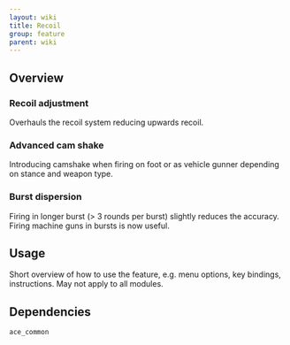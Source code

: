 ```yaml
---
layout: wiki
title: Recoil
group: feature
parent: wiki
---
```


## Overview

### Recoil adjustment
Overhauls the recoil system reducing upwards recoil.

### Advanced cam shake
Introducing camshake when firing on foot or as vehicle gunner depending on stance and weapon type.

### Burst dispersion
Firing in longer burst (> 3 rounds per burst) slightly reduces the accuracy. Firing machine guns in bursts is now useful.


## Usage

Short overview of how to use the feature, e.g. menu options, key bindings, 
instructions. May not apply to all modules.


## Dependencies

`ace_common`
